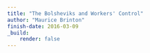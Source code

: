 ```yaml
---
title: "The Bolsheviks and Workers' Control"
author: "Maurice Brinton"
finish-date: 2016-03-09
_build:
    render: false
---
```


